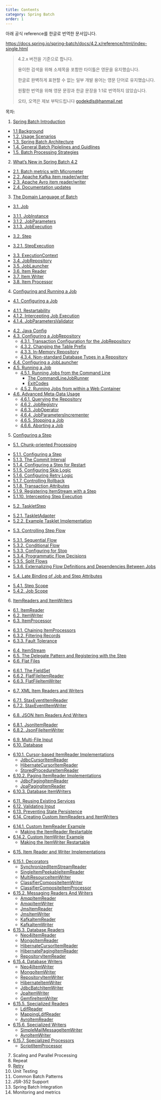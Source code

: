 ```yaml
---
title: Contents
category: Spring Batch
order: 1
---
```


아래 공식 reference를 한글로 번역한 문서입니다.

https://docs.spring.io/spring-batch/docs/4.2.x/reference/html/index-single.html

> 4.2.x 버전을 기준으로 합니다.
>
> 용이한 검색을 위해 소제목을 포함한 타이틀은 영문을 유지했습니다.
>
> 한글로 완벽하게 표현할 수 없는 일부 개발 용어는 영문 단어로 유지했습니다.
>
> 원활한 번역을 위해 영문 문장과 한글 문장을 1:1로 번역하지 않았습니다.
>
> 오타, 오역은 제보 부탁드립니다 godekdls@hanmail.net

목차:

1. [Spring Batch Introduction](https://godekdls.github.io/Spring%20Batch/introduction/)
 - [1.1 Background](https://godekdls.github.io/Spring%20Batch/introduction/#11-background)
 - [1.2. Usage Scenarios](https://godekdls.github.io/Spring%20Batch/introduction/#12-usage-scenarios)
 - [1.3. Spring Batch Architecture](https://godekdls.github.io/Spring%20Batch/introduction/#13-Spring-batch-architecture)
 - [1.4. General Batch Piplelines and Guidlines](https://godekdls.github.io/Spring%20Batch/introduction/#14-general-batch-piplelines-and-guidlines)
 - [1.5. Batch Processing Strategies](https://godekdls.github.io/Spring%20Batch/introduction/#15-batch-processing-strategies)
2. [What’s New in Spring Batch 4.2](https://godekdls.github.io/Spring%20Batch/whatsnew/)
 - [2.1. Batch metrics with Micrometer](https://godekdls.github.io/Spring%20Batch/whatsnew/#21-batch-metrics-with-micrometer)
 - [2.2. Apache Kafka item reader/writer](https://godekdls.github.io/Spring%20Batch/whatsnew/#22-apache-kafka-item-readerwriter)
 - [2.3. Apache Avro item reader/writer](https://godekdls.github.io/Spring%20Batch/whatsnew/#23-apache-avro-item-readerwriter)
 - [2.4. Documentation updates](https://godekdls.github.io/Spring%20Batch/whatsnew/#24-documentation-updates)
3. [The Domain Language of Batch](https://godekdls.github.io/Spring%20Batch/domainlanguage/)
 - [3.1. Job](https://godekdls.github.io/Spring%20Batch/domainlanguage/#31-job)
  + [3.1.1. JobInstance](https://godekdls.github.io/Spring%20Batch/domainlanguage/#311-jobinstance)
  + [3.1.2. JobParameters](https://godekdls.github.io/Spring%20Batch/domainlanguage/#312-jobparameters)
  + [3.1.3. JobExecution](https://godekdls.github.io/Spring%20Batch/domainlanguage/#313-jobexecution)
 - [3.2. Step](https://godekdls.github.io/Spring%20Batch/domainlanguage/#32-step)
  + [3.2.1. StepExecution](https://godekdls.github.io/Spring%20Batch/domainlanguage/#321-stepexecution)
 - [3.3. ExecutionContext](https://godekdls.github.io/Spring%20Batch/domainlanguage/#33-executioncontext)
 - [3.4. JobRepository](https://godekdls.github.io/Spring%20Batch/domainlanguage/#34-jobrepository)
 - [3.5. JobLauncher](https://godekdls.github.io/Spring%20Batch/domainlanguage/#35-joblauncher)
 - [3.6. Item Reader](https://godekdls.github.io/Spring%20Batch/domainlanguage/#36-item-reader)
 - [3.7. Item Writer](https://godekdls.github.io/Spring%20Batch/domainlanguage/#37-item-writer)
 - [3.8. Item Processor](https://godekdls.github.io/Spring%20Batch/domainlanguage/#38-item-processor)
4. [Configuring and Running a Job](https://godekdls.github.io/Spring%20Batch/configuringandrunningajob/)
 - [4.1. Configuring a Job](https://godekdls.github.io/Spring%20Batch/configuringandrunningajob/#41-configuring-a-job)
  + [4.1.1. Restartability](https://godekdls.github.io/Spring%20Batch/configuringandrunningajob/#411-restartability)
  + [4.1.2. Intercepting Job Execution](https://godekdls.github.io/Spring%20Batch/configuringandrunningajob/#412-intercepting-job-execution)
  + [4.1.4. JobParametersValidator](https://godekdls.github.io/Spring%20Batch/configuringandrunningajob/#414-jobparametersvalidator)
- [4.2. Java Config](https://godekdls.github.io/Spring%20Batch/configuringandrunningajob/#42-java-config)
- [4.3. Configuring a JobRepository](https://godekdls.github.io/Spring%20Batch/configuringandrunningajob/#43-configuring-a-jobrepository)
  + [4.3.1. Transaction Configuration for the JobRepository](https://godekdls.github.io/Spring%20Batch/configuringandrunningajob/#431-transaction-configuration-for-the-jobrepository)
  + [4.3.2. Changing the Table Prefix](https://godekdls.github.io/Spring%20Batch/configuringandrunningajob/#432-changing-the-table-prefix)
  + [4.3.3. In-Memory Repository](https://godekdls.github.io/Spring%20Batch/configuringandrunningajob/#433-in-memory-repository)
  + [4.3.4. Non-standard Database Types in a Repository](https://godekdls.github.io/Spring%20Batch/configuringandrunningajob/#434-non-standard-database-types-in-a-repository)
- [4.4. Configuring a JobLauncher](https://godekdls.github.io/Spring%20Batch/configuringandrunningajob/#44-configuring-a-joblauncher)
- [4.5. Running a Job](https://godekdls.github.io/Spring%20Batch/configuringandrunningajob/#45-running-a-job)
  + [4.5.1. Running Jobs from the Command Line](https://godekdls.github.io/Spring%20Batch/configuringandrunningajob/#451-running-jobs-from-the-command-line)
    * [The CommandLineJobRunner](https://godekdls.github.io/Spring%20Batch/configuringandrunningajob/#the-commandlinejobrunner)
    * [ExitCodes](https://godekdls.github.io/Spring%20Batch/configuringandrunningajob/#exitcodes)
  + [4.5.2. Running Jobs from within a Web Container](https://godekdls.github.io/Spring%20Batch/configuringandrunningajob/#452-running-jobs-from-within-a-web-container)
- [4.6. Advanced Meta-Data Usage](https://godekdls.github.io/Spring%20Batch/configuringandrunningajob/#46-advanced-meta-data-usage)
  + [4.6.1. Querying the Repository](https://godekdls.github.io/Spring%20Batch/configuringandrunningajob/#461-querying-the-repository)
  + [4.6.2. JobRegistry](https://godekdls.github.io/Spring%20Batch/configuringandrunningajob/#462-jobregistry)
  + [4.6.3. JobOperator](https://godekdls.github.io/Spring%20Batch/configuringandrunningajob/#463-joboperator)
  + [4.6.4. JobParametersIncrementer](https://godekdls.github.io/Spring%20Batch/configuringandrunningajob/#464-jobparametersincrementer)
  + [4.6.5. Stopping a Job](https://godekdls.github.io/Spring%20Batch/configuringandrunningajob/#465-stopping-a-job)
  + [4.6.6. Aborting a Job](https://godekdls.github.io/Spring%20Batch/configuringandrunningajob/#466-aborting-a-job)
5. [Configuring a Step](https://godekdls.github.io/Spring%20Batch/configuringastep/)
 - [5.1. Chunk-oriented Processing](https://godekdls.github.io/Spring%20Batch/configuringastep/#51-chunk-oriented-processing)
  + [5.1.1. Configuring a Step](https://godekdls.github.io/Spring%20Batch/configuringastep/#511-configuring-a-step)
  + [5.1.3. The Commit Interval](https://godekdls.github.io/Spring%20Batch/configuringastep/#513-the-commit-interval)
  + [5.1.4. Configuring a Step for Restart](https://godekdls.github.io/Spring%20Batch/configuringastep/#514-configuring-a-step-for-restart)
  + [5.1.5. Configuring Skip Logic](https://godekdls.github.io/Spring%20Batch/configuringastep/#515-configuring-skip-logic)
  + [5.1.6. Configuring Retry Logic](https://godekdls.github.io/Spring%20Batch/configuringastep/#516-configuring-retry-logic)
  + [5.1.7. Controlling Rollback](https://godekdls.github.io/Spring%20Batch/configuringastep/#517-controlling-rollback)
  + [5.1.8. Transaction Attributes](https://godekdls.github.io/Spring%20Batch/configuringastep/#518-transaction-attributes)
  + [5.1.9. Registering ItemStream with a Step](https://godekdls.github.io/Spring%20Batch/configuringastep/#519-registering-intputstream-with-a-step)
  + [5.1.10. Intercepting Step Execution](https://godekdls.github.io/Spring%20Batch/configuringastep/#5110-intercepting-step-execution)
 - [5.2. TaskletStep](https://godekdls.github.io/Spring%20Batch/configuringastep/#52-taskletstep)
  + [5.2.1. TaskletAdapter](https://godekdls.github.io/Spring%20Batch/configuringastep/#521-taskletadapter)
  + [5.2.2. Example Tasklet Implementation](https://godekdls.github.io/Spring%20Batch/configuringastep/#522-example-tasklet-implementation)
 - [5.3. Controlling Step Flow](https://godekdls.github.io/Spring%20Batch/configuringastep/#53-controlling-step-flow)
  + [5.3.1. Sequential Flow](https://godekdls.github.io/Spring%20Batch/configuringastep/#531-sequential-flow)
  + [5.3.2. Conditional Flow](https://godekdls.github.io/Spring%20Batch/configuringastep/#532-conditional-flow)
  + [5.3.3. Configuring for Stop](https://godekdls.github.io/Spring%20Batch/configuringastep/#533-configuring-for-stop)
  + [5.3.4. Programmatic Flow Decisions](https://godekdls.github.io/Spring%20Batch/configuringastep/#534-programmatic-flow-decisions)
  + [5.3.5. Split Flows](https://godekdls.github.io/Spring%20Batch/configuringastep/#535-split-flows)
  + [5.3.6. Externalizing Flow Definitions and Dependencies Between Jobs](https://godekdls.github.io/Spring%20Batch/configuringastep/#536-externalizing-flow-definitions-and-dependencies-between-jobs)
 - [5.4. Late Binding of Job and Step Attributes](https://godekdls.github.io/Spring%20Batch/configuringastep/#54-late-binding-of-job-and-step-attributes)
  + [5.4.1. Step Scope](https://godekdls.github.io/Spring%20Batch/configuringastep/#541-step-scope)
  + [5.4.2. Job Scope](https://godekdls.github.io/Spring%20Batch/configuringastep/#542-job-scope)
6. [ItemReaders and ItemWriters](https://godekdls.github.io/Spring%20Batch/itemreadersanditemwriters/)
 - [6.1. ItemReader](https://godekdls.github.io/Spring%20Batch/itemreadersanditemwriters/#61-itemreader)
 - [6.2. ItemWriter](https://godekdls.github.io/Spring%20Batch/itemreadersanditemwriters/#62-itemwriter)
 - [6.3. ItemProcessor](https://godekdls.github.io/Spring%20Batch/itemreadersanditemwriters/#63-itemprocessor)
  + [6.3.1. Chaining ItemProcessors](https://godekdls.github.io/Spring%20Batch/itemreadersanditemwriters/#631-chaining-itemprocessors)
  + [6.3.2. Filtering Records](https://godekdls.github.io/Spring%20Batch/itemreadersanditemwriters/#632-filtering-records)
  + [6.3.3. Fault Tolerance](https://godekdls.github.io/Spring%20Batch/itemreadersanditemwriters/#633-fault-tolerance)
 - [6.4. ItemStream](https://godekdls.github.io/Spring%20Batch/itemreadersanditemwriters/#64-itemstream)
 - [6.5. The Delegate Pattern and Registering with the Step](https://godekdls.github.io/Spring%20Batch/itemreadersanditemwriters/#65-the-delegate-pattern-and-registering-with-the-step)
 - [6.6. Flat Files](https://godekdls.github.io/Spring%20Batch/itemreadersanditemwriters/#66-flat-files)
  + [6.6.1. The FieldSet](https://godekdls.github.io/Spring%20Batch/itemreadersanditemwriters/#661-the-fieldset)
  + [6.6.2. FlatFileItemReader](https://godekdls.github.io/Spring%20Batch/itemreadersanditemwriters/#662-flatfileitemreader)
  + [6.6.3. FlatFileItemWriter](https://godekdls.github.io/Spring%20Batch/itemreadersanditemwriters/#663-flatfileitemwriter)
 - [6.7. XML Item Readers and Writers](https://godekdls.github.io/Spring%20Batch/itemreadersanditemwriters/#67-xml-item-readers-and-writers)
  + [6.7.1. StaxEventItemReader](https://godekdls.github.io/Spring%20Batch/itemreadersanditemwriters/#671-staxeventitemreader)
  + [6.7.2. StaxEventItemWriter](https://godekdls.github.io/Spring%20Batch/itemreadersanditemwriters/#672-staxeventitemwriter)
 - [6.8. JSON Item Readers And Writers](https://godekdls.github.io/Spring%20Batch/itemreadersanditemwriters/#68-json-item-readers-and-writers)
  + [6.8.1. JsonItemReader](https://godekdls.github.io/Spring%20Batch/itemreadersanditemwriters/#681-jsonitemreader)
  + [6.8.2. JsonFileItemWriter](https://godekdls.github.io/Spring%20Batch/itemreadersanditemwriters/#682-jsonfileitemwriter)
 - [6.9. Multi-File Input](https://godekdls.github.io/Spring%20Batch/itemreadersanditemwriters/#69-multi-file-input)
 - [6.10. Database](https://godekdls.github.io/Spring%20Batch/itemreadersanditemwriters/#610-database)
  + [6.10.1. Cursor-based ItemReader Implementations](https://godekdls.github.io/Spring%20Batch/itemreadersanditemwriters/#6101-cursor-based-itemreader-implementations)
    * [JdbcCursorItemReader](https://godekdls.github.io/Spring%20Batch/itemreadersanditemwriters/#jdbccursoritemreader)
    * [HibernateCursorItemReader](https://godekdls.github.io/Spring%20Batch/itemreadersanditemwriters/#hibernatecursoritemreader)
    * [StoredProcedureItemReader](https://godekdls.github.io/Spring%20Batch/itemreadersanditemwriters/#storedprocedureitemreader)
  + [6.10.2. Paging ItemReader Implementations](https://godekdls.github.io/Spring%20Batch/itemreadersanditemwriters/#6102-paging-itemreader-implementations)
    * [JdbcPagingItemReader](https://godekdls.github.io/Spring%20Batch/itemreadersanditemwriters/#jdbcpagingitemreader)
    * [JpaPagingItemReader](https://godekdls.github.io/Spring%20Batch/itemreadersanditemwriters/#jpapagingitemreader)
  + [6.10.3. Database ItemWriters](https://godekdls.github.io/Spring%20Batch/itemreadersanditemwriters/#6103-database-itemwriters)
 - [6.11. Reusing Existing Services](https://godekdls.github.io/Spring%20Batch/itemreadersanditemwriters/#611-reusing-existing-services)
 - [6.12. Validating Input](https://godekdls.github.io/Spring%20Batch/itemreadersanditemwriters/#612-validating-input)
 - [6.13. Preventing State Persistence](https://godekdls.github.io/Spring%20Batch/itemreadersanditemwriters/#613-preventing-state-persistence)
 - [6.14. Creating Custom ItemReaders and ItemWriters](https://godekdls.github.io/Spring%20Batch/itemreadersanditemwriters/#614-creating-custom-itemreaders-and-itemwriters)
  + [6.14.1. Custom ItemReader Example](https://godekdls.github.io/Spring%20Batch/itemreadersanditemwriters/#6141-custom-itemreader-example)
    * [Making the ItemReader Restartable](https://godekdls.github.io/Spring%20Batch/itemreadersanditemwriters/#making-the-itemreader-restartable)
  + [6.14.2. Custom ItemWriter Example](https://godekdls.github.io/Spring%20Batch/itemreadersanditemwriters/#6142-custom-itemwriter-example)
    * [Making the ItemWriter Restartable](https://godekdls.github.io/Spring%20Batch/itemreadersanditemwriters/#making-the-itemwriter-restartable)
 - [6.15. Item Reader and Writer Implementations](https://godekdls.github.io/Spring%20Batch/itemreadersanditemwriters/#615-item-reader-and-writer-implementations)
  + [6.15.1. Decorators](https://godekdls.github.io/Spring%20Batch/itemreadersanditemwriters/#6151-decorators)
    * [SynchronizedItemStreamReader](https://godekdls.github.io/Spring%20Batch/itemreadersanditemwriters/#synchronizeditemstreamreader)
    * [SingleItemPeekableItemReader](https://godekdls.github.io/Spring%20Batch/itemreadersanditemwriters/#singleitempeekableitemreader)
    * [MultiResourceItemWriter](https://godekdls.github.io/Spring%20Batch/itemreadersanditemwriters/#multiresourceitemwriter)
    * [ClassifierCompositeItemWriter](https://godekdls.github.io/Spring%20Batch/itemreadersanditemwriters/#classifiercompositeitemwriter)
    * [ClassifierCompositeItemProcessor](https://godekdls.github.io/Spring%20Batch/itemreadersanditemwriters/#classifiercompositeitemprocessor)
  + [6.15.2. Messaging Readers And Writers](https://godekdls.github.io/Spring%20Batch/itemreadersanditemwriters/#6152-messaging-readers-and-writers)
    * [AmqpItemReader](https://godekdls.github.io/Spring%20Batch/itemreadersanditemwriters/#amqpitemreader)
    * [AmqpItemWriter](https://godekdls.github.io/Spring%20Batch/itemreadersanditemwriters/#amqpitemwriter)
    * [JmsItemReader](https://godekdls.github.io/Spring%20Batch/itemreadersanditemwriters/#jmsitemreader)
    * [JmsItemWriter](https://godekdls.github.io/Spring%20Batch/itemreadersanditemwriters/#jmsitemwriter)
    * [KafkaItemReader](https://godekdls.github.io/Spring%20Batch/itemreadersanditemwriters/#kafkaitemreader)
    * [KafkaItemWriter](https://godekdls.github.io/Spring%20Batch/itemreadersanditemwriters/#kafkaitemwriter)
  + [6.15.3. Database Readers](https://godekdls.github.io/Spring%20Batch/itemreadersanditemwriters/#6153-database-readers)
    * [Neo4jItemReader](https://godekdls.github.io/Spring%20Batch/itemreadersanditemwriters/#neo4jitemreader)
    * [MongoItemReader](https://godekdls.github.io/Spring%20Batch/itemreadersanditemwriters/#neo4jitemwriter)
    * [HibernateCursorItemReader](https://godekdls.github.io/Spring%20Batch/itemreadersanditemwriters/#hibernatecursoritemreader)
    * [HibernatePagingItemReader](https://godekdls.github.io/Spring%20Batch/itemreadersanditemwriters/#hibernatepagingitemreader)
    * [RepositoryItemReader](https://godekdls.github.io/Spring%20Batch/itemreadersanditemwriters/#repositoryitemreader)
  + [6.15.4. Database Writers](https://godekdls.github.io/Spring%20Batch/itemreadersanditemwriters/#6154-database-writers)
    * [Neo4jItemWriter](https://godekdls.github.io/Spring%20Batch/itemreadersanditemwriters/#neo4jitemwriter)
    * [MongoItemWriter](https://godekdls.github.io/Spring%20Batch/itemreadersanditemwriters/#mongoitemwriter)
    * [RepositoryItemWriter](https://godekdls.github.io/Spring%20Batch/itemreadersanditemwriters/#repositoryitemwriter)
    * [HibernateItemWriter](https://godekdls.github.io/Spring%20Batch/itemreadersanditemwriters/#hibernateitemwriter)
    * [JdbcBatchItemWriter](https://godekdls.github.io/Spring%20Batch/itemreadersanditemwriters/#jdbcbatchitemwriter)
    * [JpaItemWriter](https://godekdls.github.io/Spring%20Batch/itemreadersanditemwriters/#jpaitemwriter)
    * [GemfireItemWriter](https://godekdls.github.io/Spring%20Batch/itemreadersanditemwriters/#gemfireitemwriter)
  + [6.15.5. Specialized Readers](https://godekdls.github.io/Spring%20Batch/itemreadersanditemwriters/#6155-specialized-readers)
    * [LdifReader](https://godekdls.github.io/Spring%20Batch/itemreadersanditemwriters/#ldifreader)
    * [MappingLdifReader](https://godekdls.github.io/Spring%20Batch/itemreadersanditemwriters/#mappingldifreader)
    * [AvroItemReader](https://godekdls.github.io/Spring%20Batch/itemreadersanditemwriters/#avroitemreader)
  + [6.15.6. Specialized Writers](https://godekdls.github.io/Spring%20Batch/itemreadersanditemwriters/#6156-specialized-writers)
    * [SimpleMailMessageItemWriter](https://godekdls.github.io/Spring%20Batch/itemreadersanditemwriters/#simplemailmessageitemwriter)
    * [AvroItemWriter](https://godekdls.github.io/Spring%20Batch/itemreadersanditemwriters/#avroitemwriter)
  + [6.15.7. Specialized Processors](https://godekdls.github.io/Spring%20Batch/itemreadersanditemwriters/#6157-specialized-processors)
    * [ScriptItemProcessor](https://godekdls.github.io/Spring%20Batch/itemreadersanditemwriters/#scriptitemprocessor)
7. Scaling and Parallel Processing
8. Repeat
9. [Retry](https://godekdls.github.io/Spring%20Batch/retry/)
10. Unit Testing
11. Common Batch Patterns
12. JSR-352 Support
13. Spring Batch Integration
14. Monitoring and metrics
